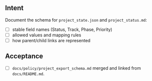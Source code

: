 <!--
title: docs: Test-Phase 1A — exporter snapshot schema
labels: ["test"-"docs","CI/CD-phase:phase-1a"]
uid: test-ci-cd-phase1a-schema
parent_uid: test-ci-cd-phase1a-epic

# Project field mappings (exact names from our Project policy):
project: <test>
-->

## Intent

Document the schema for `project_state.json` and `project_status.md`:

- [ ] stable field names (Status, Track, Phase, Priority)
- [ ] allowed values and mapping rules
- [ ] how parent/child links are represented

## Acceptance

- [ ] `docs/policy/project_export_schema.md` merged and linked from `docs/README.md`.
